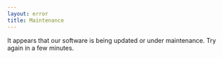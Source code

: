 ```yaml
---
layout: error
title: Maintenance
---
```


It appears that our software is being updated or under maintenance. Try again in a few minutes.
